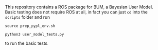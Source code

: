This repository contains a ROS package for BUM, a Bayesian User Model. Basic testing does not require ROS at all, in fact you can just `cd` into the `scripts` folder and run 

```
source prep_pypl_env.sh

python3 user_model_tests.py
```

to run the basic tests.